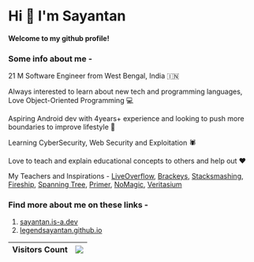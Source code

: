# Hi 👋 I'm Sayantan

#### Welcome to my github profile!

### Some info about me -

21 M Software Engineer from West Bengal, India 🇮🇳

Always interested to learn about new tech and programming languages, Love Object-Oriented Programming 💻

Aspiring Android dev with 4years+ experience and looking to push more boundaries to improve lifestyle 🚀

Learning CyberSecurity, Web Security and Exploitation 🕷

Love to teach and explain educational concepts to others and help out ❤

My Teachers and Inspirations -
[LiveOverflow](https://www.youtube.com/@LiveOverflow), [Brackeys](https://www.youtube.com/@Brackeys), [Stacksmashing](https://www.youtube.com/@stacksmashing), [Fireship](https://www.youtube.com/@Fireship), [Spanning Tree](https://www.youtube.com/@SpanningTree), [Primer](https://www.youtube.com/@PrimerBlobs), [NoMagic](http://www.youtube.com/@NoMagicVideos), [Veritasium](https://www.youtube.com/@veritasium)

### Find more about me on these links -
1. [sayantan.is-a.dev](https://sayantan.is-a.dev)
2. [legendsayantan.github.io](https://legendsayantan.github.io)

| Visitors Count | ![](https://profile-counter.glitch.me/legendsayantan/count.svg) |
| :-: | :-: |
